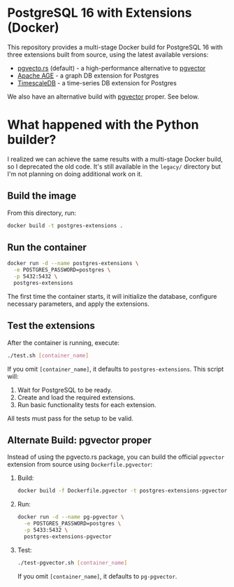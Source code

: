 # PostgreSQL 16 with Extensions (Docker)

This repository provides a multi-stage Docker build for PostgreSQL 16 with three extensions built from source, using the latest available versions:
- [pgvecto.rs](https://github.com/tensorchord/pgvecto.rs) (default) - a high-performance alternative to [pgvector](https://github.com/pgvector/pgvector)
- [Apache AGE](https://github.com/apache/age) - a graph DB extension for Postgres
- [TimescaleDB](https://github.com/timescale/timescaledb) - a time-series DB extension for Postgres

We also have an alternative build with [pgvector](https://github.com/pgvector/pgvector) proper. See below.

# What happened with the Python builder?

I realized we can achieve the same results with a multi-stage Docker build, so I deprecated the old code. It's still available in the `legacy/` directory but I'm not planning on doing additional work on it.

## Build the image

From this directory, run:
```bash
docker build -t postgres-extensions .
```

## Run the container

```bash
docker run -d --name postgres-extensions \
  -e POSTGRES_PASSWORD=postgres \
  -p 5432:5432 \
  postgres-extensions
```

The first time the container starts, it will initialize the database, configure necessary parameters, and apply the extensions.

## Test the extensions

After the container is running, execute:
```bash
./test.sh [container_name]
```

If you omit `[container_name]`, it defaults to `postgres-extensions`. This script will:
1. Wait for PostgreSQL to be ready.
2. Create and load the required extensions.
3. Run basic functionality tests for each extension.

All tests must pass for the setup to be valid.
  
## Alternate Build: pgvector proper

Instead of using the pgvecto.rs package, you can build the official `pgvector` extension from source using `Dockerfile.pgvector`:

1. Build:
   ```bash
   docker build -f Dockerfile.pgvector -t postgres-extensions-pgvector .
   ```
2. Run:
   ```bash
   docker run -d --name pg-pgvector \
     -e POSTGRES_PASSWORD=postgres \
     -p 5433:5432 \
     postgres-extensions-pgvector
   ```
3. Test:
   ```bash
   ./test-pgvector.sh [container_name]
   ```
   If you omit `[container_name]`, it defaults to `pg-pgvector`.